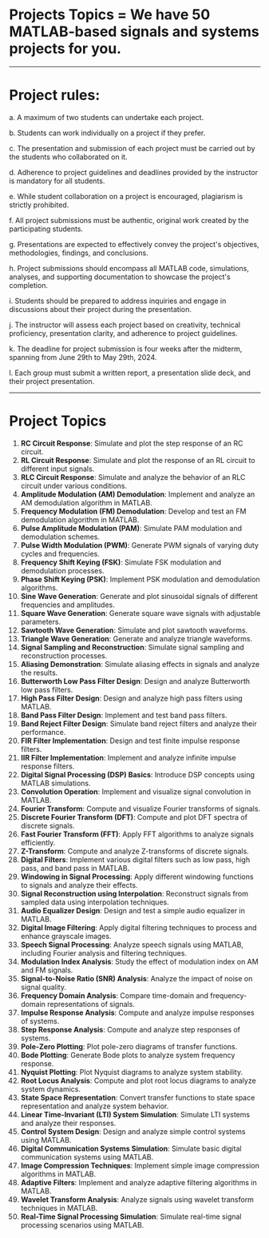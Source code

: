 # Projects Topics = We have 50 MATLAB-based signals and systems projects for you. 
<hr>

# Project rules:

a. A maximum of two students can undertake each project.

b. Students can work individually on a project if they prefer.

c. The presentation and submission of each project must be carried out by the students who collaborated on it.

d. Adherence to project guidelines and deadlines provided by the instructor is mandatory for all students.

e. While student collaboration on a project is encouraged, plagiarism is strictly prohibited.

f. All project submissions must be authentic, original work created by the participating students.

g. Presentations are expected to effectively convey the project's objectives, methodologies, findings, and conclusions.

h. Project submissions should encompass all MATLAB code, simulations, analyses, and supporting documentation to showcase the project's completion.

i. Students should be prepared to address inquiries and engage in discussions about their project during the presentation.

j. The instructor will assess each project based on creativity, technical proficiency, presentation clarity, and adherence to project guidelines.

k. The deadline for project submission is four weeks after the midterm, spanning from June 29th to May 29th, 2024.

l. Each group must submit a written report, a presentation slide deck, and their project presentation.

---

# Project Topics 

1. **RC Circuit Response**: Simulate and plot the step response of an RC circuit.
2. **RL Circuit Response**: Simulate and plot the response of an RL circuit to different input signals.
3. **RLC Circuit Response**: Simulate and analyze the behavior of an RLC circuit under various conditions.
4. **Amplitude Modulation (AM) Demodulation**: Implement and analyze an AM demodulation algorithm in MATLAB.
5. **Frequency Modulation (FM) Demodulation**: Develop and test an FM demodulation algorithm in MATLAB.
6. **Pulse Amplitude Modulation (PAM)**: Simulate PAM modulation and demodulation schemes.
7. **Pulse Width Modulation (PWM)**: Generate PWM signals of varying duty cycles and frequencies.
8. **Frequency Shift Keying (FSK)**: Simulate FSK modulation and demodulation processes.
9. **Phase Shift Keying (PSK)**: Implement PSK modulation and demodulation algorithms.
10. **Sine Wave Generation**: Generate and plot sinusoidal signals of different frequencies and amplitudes.
11. **Square Wave Generation**: Generate square wave signals with adjustable parameters.
12. **Sawtooth Wave Generation**: Simulate and plot sawtooth waveforms.
13. **Triangle Wave Generation**: Generate and analyze triangle waveforms.
14. **Signal Sampling and Reconstruction**: Simulate signal sampling and reconstruction processes.
15. **Aliasing Demonstration**: Simulate aliasing effects in signals and analyze the results.
16. **Butterworth Low Pass Filter Design**: Design and analyze Butterworth low pass filters.
17. **High Pass Filter Design**: Design and analyze high pass filters using MATLAB.
18. **Band Pass Filter Design**: Implement and test band pass filters.
19. **Band Reject Filter Design**: Simulate band reject filters and analyze their performance.
20. **FIR Filter Implementation**: Design and test finite impulse response filters.
21. **IIR Filter Implementation**: Implement and analyze infinite impulse response filters.
22. **Digital Signal Processing (DSP) Basics**: Introduce DSP concepts using MATLAB simulations.
23. **Convolution Operation**: Implement and visualize signal convolution in MATLAB.
24. **Fourier Transform**: Compute and visualize Fourier transforms of signals.
25. **Discrete Fourier Transform (DFT)**: Compute and plot DFT spectra of discrete signals.
26. **Fast Fourier Transform (FFT)**: Apply FFT algorithms to analyze signals efficiently.
27. **Z-Transform**: Compute and analyze Z-transforms of discrete signals.
28. **Digital Filters**: Implement various digital filters such as low pass, high pass, and band pass in MATLAB.
29. **Windowing in Signal Processing**: Apply different windowing functions to signals and analyze their effects.
30. **Signal Reconstruction using Interpolation**: Reconstruct signals from sampled data using interpolation techniques.
31. **Audio Equalizer Design**: Design and test a simple audio equalizer in MATLAB.
32. **Digital Image Filtering**: Apply digital filtering techniques to process and enhance grayscale images.
33. **Speech Signal Processing**: Analyze speech signals using MATLAB, including Fourier analysis and filtering techniques.
34. **Modulation Index Analysis**: Study the effect of modulation index on AM and FM signals.
35. **Signal-to-Noise Ratio (SNR) Analysis**: Analyze the impact of noise on signal quality.
36. **Frequency Domain Analysis**: Compare time-domain and frequency-domain representations of signals.
37. **Impulse Response Analysis**: Compute and analyze impulse responses of systems.
38. **Step Response Analysis**: Compute and analyze step responses of systems.
39. **Pole-Zero Plotting**: Plot pole-zero diagrams of transfer functions.
40. **Bode Plotting**: Generate Bode plots to analyze system frequency response.
41. **Nyquist Plotting**: Plot Nyquist diagrams to analyze system stability.
42. **Root Locus Analysis**: Compute and plot root locus diagrams to analyze system dynamics.
43. **State Space Representation**: Convert transfer functions to state space representation and analyze system behavior.
44. **Linear Time-Invariant (LTI) System Simulation**: Simulate LTI systems and analyze their responses.
45. **Control System Design**: Design and analyze simple control systems using MATLAB.
46. **Digital Communication Systems Simulation**: Simulate basic digital communication systems using MATLAB.
47. **Image Compression Techniques**: Implement simple image compression algorithms in MATLAB.
48. **Adaptive Filters**: Implement and analyze adaptive filtering algorithms in MATLAB.
49. **Wavelet Transform Analysis**: Analyze signals using wavelet transform techniques in MATLAB.
50. **Real-Time Signal Processing Simulation**: Simulate real-time signal processing scenarios using MATLAB.
